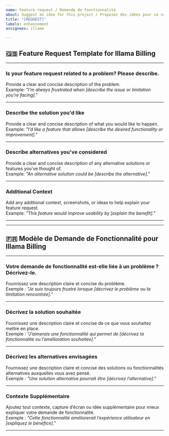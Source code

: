 ```yaml
---
name: Feature request / Demande de fonctionnalité
about: Suggest an idea for this project / Proposez des idées pour ce script
title: "[REQUEST]"
labels: enhancement
assignees: illama

---
```


## 🇬🇧 **Feature Request Template for Illama Billing**

---

### **Is your feature request related to a problem? Please describe.**  
Provide a clear and concise description of the problem.  
Example: *"I'm always frustrated when [describe the issue or limitation you’re facing]."*  

---

### **Describe the solution you'd like**  
Provide a clear and concise description of what you would like to happen.  
Example: *"I’d like a feature that allows [describe the desired functionality or improvement]."*  

---

### **Describe alternatives you've considered**  
Provide a clear and concise description of any alternative solutions or features you’ve thought of.  
Example: *"An alternative solution could be [describe the alternative]."*  

---

### **Additional Context**  
Add any additional context, screenshots, or ideas to help explain your feature request.  
Example: *"This feature would improve usability by [explain the benefit]."*  

---

---

## 🇫🇷 **Modèle de Demande de Fonctionnalité pour Illama Billing**

---

### **Votre demande de fonctionnalité est-elle liée à un problème ? Décrivez-le.**  
Fournissez une description claire et concise du problème.  
Exemple : *"Je suis toujours frustré lorsque [décrivez le problème ou la limitation rencontrée]."*  

---

### **Décrivez la solution souhaitée**  
Fournissez une description claire et concise de ce que vous souhaitez mettre en place.  
Exemple : *"J’aimerais une fonctionnalité qui permet de [décrivez la fonctionnalité ou l’amélioration souhaitée]."*  

---

### **Décrivez les alternatives envisagées**  
Fournissez une description claire et concise des solutions ou fonctionnalités alternatives auxquelles vous avez pensé.  
Exemple : *"Une solution alternative pourrait être [décrivez l’alternative]."*  

---

### **Contexte Supplémentaire**  
Ajoutez tout contexte, capture d’écran ou idée supplémentaire pour mieux expliquer votre demande de fonctionnalité.  
Exemple : *"Cette fonctionnalité améliorerait l’expérience utilisateur en [expliquez le bénéfice]."*  

---
